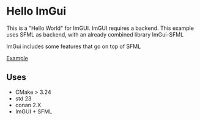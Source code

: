 # Hello ImGui

This is a "Hello World" for ImGUI. ImGUI requires a backend. This example uses
SFML as backend, with an already combined library ImGui-SFML

ImGui includes some features that go on top of SFML

[Example](https://eliasdaler.github.io/using-imgui-with-sfml-pt1/)

## Uses

- CMake > 3.24
- std 23
- conan 2.X
- ImGUI + SFML
